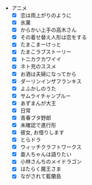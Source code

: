 - アニメ
  - [X] 恋は雨上がりのように
  - [X] 氷菓
  - [X] からかい上手の高木さん
  - [X] その着せ替え人形は恋をする
  - [X] たまこまーけっと
  - [X] たまこラブストーリー
  - [X] トニカクカワイイ
  - [X] ネト充のススメ
  - [X] お酒は夫婦になってから
  - [X] ダーリンインザフランキス
  - [X] よふかしのうた
  - [X] サムライチャンプルー
  - [X] あずまんが大王
  - [X] 日常
  - [X] 青春ブタ野郎
  - [X] 未確認で進行形
  - [X] 彼女, お借りします
  - [X] とらドラ
  - [X] ウィッチクラフトワークス
  - [X] 亜人ちゃんは語りたい
  - [X] 小林さんちのメイドラゴン
  - [X] はたらく魔王さま
  - [X] ながされて藍蘭島
